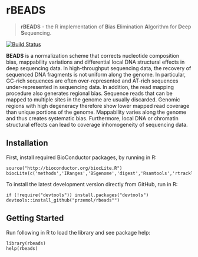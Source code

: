rBEADS
======
>  **rBEADS** - the R implementation of **B**ias **E**limination **A**lgorithm for **D**eep **S**equencing.

[![Build Status](https://travis-ci.org/Przemol/rbeads.svg?branch=master)](https://travis-ci.org/Przemol/rbeads)

**BEADS** is a normalization scheme that corrects nucleotide composition bias, mappability variations and differential local DNA structural effects in deep sequencing data. In high-throughput sequencing data, the recovery of sequenced DNA fragments is not uniform along the genome. In particular, GC-rich sequences are often over-represented and AT-rich sequences under-represented in sequencing data. In addition, the read mapping procedure also generates regional bias. Sequence reads that can be mapped to multiple sites in the genome are usually discarded. Genomic regions with high degeneracy therefore show lower mapped read coverage than unique portions of the genome. Mappability varies along the genome and thus creates systematic bias. Furthermore, local DNA or chromatin structural effects can lead to coverage inhomogeneity of sequencing data.

## Installation

First, install required BioConductor packages, by running in R:
```{r}
source("http://bioconductor.org/biocLite.R")
biocLite(c('methods','IRanges','BSgenome','digest','Rsamtools','rtracklayer','GenomicRanges','Biostrings'))
```

To install the latest development version directly from GitHub, run in R:
```{r}
if (!require("devtools")) install.packages("devtools")
devtools::install_github("przemol/rbeads"")
```

## Getting Started

Run following in R to load the library and see package help:
```{r}
library(rbeads)
help(rbeads)
```
